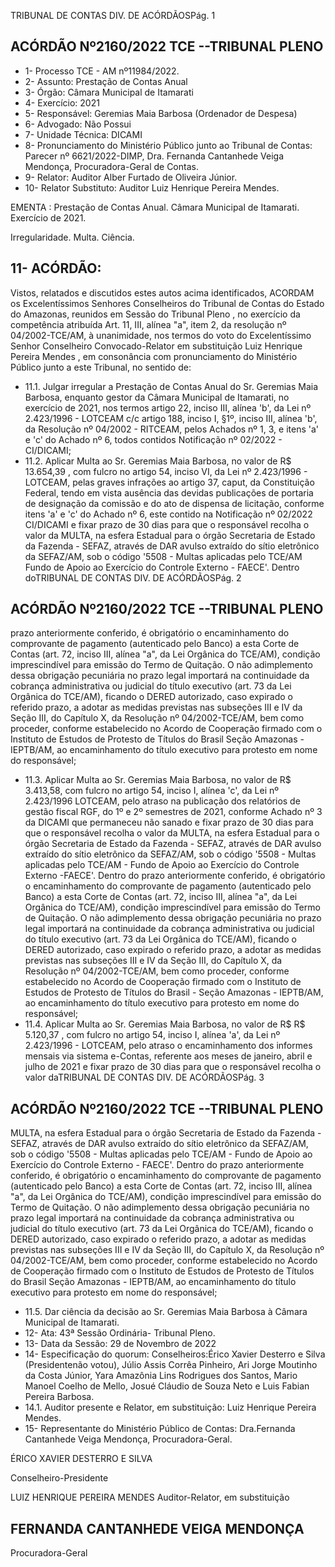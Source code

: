 TRIBUNAL DE CONTAS DIV. DE ACÓRDÃOSPág. 1

## ACÓRDÃO Nº2160/2022  TCE --TRIBUNAL PLENO

- 1- Processo TCE - AM nº11984/2022.
- 2- Assunto: Prestação de Contas Anual
- 3- Órgão: Câmara Municipal de Itamarati
- 4- Exercício: 2021
- 5- Responsável: Geremias Maia Barbosa (Ordenador de Despesa)
- 6- Advogado: Não Possui
- 7- Unidade Técnica: DICAMI
- 8- Pronunciamento  do  Ministério  Público  junto  ao  Tribunal  de  Contas: Parecer  nº 6621/2022-DIMP, Dra. Fernanda Cantanhede Veiga Mendonça, Procuradora-Geral de Contas.
- 9- Relator: Auditor Alber Furtado de Oliveira Júnior.
- 10- Relator Substituto: Auditor Luiz Henrique Pereira Mendes.

EMENTA : Prestação  de  Contas  Anual. Câmara Municipal de Itamarati. Exercício de 2021.

Irregularidade. Multa. Ciência.

## 11-  ACÓRDÃO:

Vistos, relatados e discutidos estes autos acima identificados, ACORDAM os Excelentíssimos Senhores Conselheiros do Tribunal de Contas do Estado do Amazonas, reunidos em Sessão do Tribunal Pleno , no exercício da competência atribuída Art. 11, III, alínea "a", item 2, da resolução nº 04/2002-TCE/AM, à unanimidade, nos termos do voto do Excelentíssimo Senhor Conselheiro Convocado-Relator  em substituição Luiz Henrique Pereira Mendes , em consonância com pronunciamento do Ministério Público junto a este Tribunal, no sentido de:

- 11.1. Julgar irregular a  Prestação  de  Contas  Anual do  Sr. Geremias Maia Barbosa,  enquanto  gestor  da  Câmara  Municipal  de  Itamarati,  no exercício de 2021, nos termos artigo 22, inciso III, alínea 'b', da Lei nº 2.423/1996 - LOTCEAM c/c artigo 188, inciso I, §1º, inciso III, alínea 'b', da Resolução nº 04/2002 - RITCEAM, pelos Achados nº 1, 3, e itens 'a' e 'c' do Achado nº 6, todos contidos Notificação nº 02/2022 - CI/DICAMI;
- 11.2. Aplicar Multa ao Sr. Geremias Maia Barbosa, no valor de R$ 13.654,39 , com fulcro no artigo 54, inciso VI, da Lei nº 2.423/1996  - LOTCEAM, pelas  graves  infrações  ao  artigo  37,  caput,  da  Constituição  Federal, tendo  em  vista  ausência  das  devidas  publicações  de  portaria  de designação da comissão e do ato de dispensa de licitação, conforme itens 'a' e 'c' do Achado nº 6, este contido na Notificação nº 02/2022 CI/DICAMI e fixar prazo de 30 dias para que o responsável recolha o valor da MULTA,  na esfera Estadual para o órgão Secretaria de Estado da Fazenda - SEFAZ, através de DAR avulso extraído do sítio eletrônico da SEFAZ/AM, sob o código '5508 - Multas aplicadas pelo TCE/AM Fundo de Apoio ao Exercício do Controle Externo - FAECE'. Dentro doTRIBUNAL DE CONTAS DIV. DE ACÓRDÃOSPág. 2

## ACÓRDÃO Nº2160/2022  TCE --TRIBUNAL PLENO

prazo  anteriormente  conferido,  é  obrigatório  o  encaminhamento  do comprovante de pagamento (autenticado pelo Banco) a esta Corte de Contas  (art.  72,  inciso  III,  alínea  "a",  da  Lei  Orgânica  do  TCE/AM), condição  imprescindível  para  emissão  do  Termo  de  Quitação.  O  não adimplemento dessa obrigação pecuniária no prazo legal importará na continuidade da cobrança administrativa ou judicial do título executivo (art. 73 da Lei Orgânica do TCE/AM), ficando o DERED autorizado, caso expirado o referido prazo, a adotar as medidas previstas nas subseções III e IV da Seção III, do Capítulo X, da Resolução nº 04/2002-TCE/AM, bem como proceder, conforme estabelecido no Acordo de Cooperação firmado  com  o  Instituto  de  Estudos  de  Protesto  de  Títulos  do  Brasil  Seção Amazonas - IEPTB/AM, ao encaminhamento do título executivo para protesto em nome do responsável;

- 11.3. Aplicar Multa ao Sr. Geremias Maia Barbosa, no valor de R$ 3.413,58, com  fulcro  no  artigo  54,  inciso  I,  alínea  'c',  da  Lei  nº  2.423/1996  LOTCEAM, pelo atraso na publicação dos relatórios de gestão fiscal RGF, do 1º e 2º semestres de 2021, conforme Achado nº 3 da DICAMI que  permaneceu  não  sanado e  fixar prazo  de  30  dias para  que  o responsável recolha o valor da MULTA, na esfera Estadual para o órgão Secretaria  de  Estado  da  Fazenda  -  SEFAZ,  através  de  DAR  avulso extraído do sítio eletrônico da SEFAZ/AM, sob o código '5508 - Multas aplicadas  pelo  TCE/AM  -  Fundo  de  Apoio  ao  Exercício  do  Controle Externo -FAECE'.  Dentro do prazo anteriormente conferido, é obrigatório o encaminhamento do comprovante de pagamento (autenticado pelo Banco) a esta Corte de Contas (art. 72, inciso III, alínea "a", da Lei Orgânica do TCE/AM), condição imprescindível para emissão do Termo de Quitação. O não adimplemento dessa obrigação pecuniária no prazo legal importará na continuidade da cobrança administrativa ou judicial do título executivo (art. 73 da Lei Orgânica do TCE/AM), ficando o  DERED  autorizado,  caso  expirado  o  referido  prazo,  a  adotar  as medidas previstas nas subseções III e IV da Seção III, do Capítulo X, da Resolução nº 04/2002-TCE/AM, bem como proceder, conforme estabelecido  no  Acordo  de  Cooperação  firmado  com  o  Instituto  de Estudos de Protesto de Títulos do Brasil - Seção Amazonas - IEPTB/AM, ao  encaminhamento  do  título  executivo  para  protesto  em  nome  do responsável;
- 11.4. Aplicar  Multa ao  Sr.  Geremias  Maia  Barbosa,  no  valor  de R$  R$ 5.120,37 , com fulcro no artigo 54, inciso I, alínea 'a', da Lei nº 2.423/1996 - LOTCEAM, pelo atraso o encaminhamento dos informes mensais via sistema e-Contas, referente aos meses de janeiro, abril e julho de 2021 e  fixar prazo  de  30  dias para  que  o  responsável  recolha  o  valor  daTRIBUNAL DE CONTAS DIV. DE ACÓRDÃOSPág. 3

## ACÓRDÃO Nº2160/2022  TCE --TRIBUNAL PLENO

MULTA,  na  esfera  Estadual  para  o  órgão  Secretaria  de  Estado  da Fazenda - SEFAZ, através de DAR avulso extraído do sítio eletrônico da SEFAZ/AM, sob o código '5508 - Multas aplicadas pelo TCE/AM - Fundo de Apoio ao Exercício do Controle Externo - FAECE'. Dentro do prazo anteriormente conferido, é obrigatório o encaminhamento do comprovante de pagamento (autenticado pelo Banco) a esta Corte de Contas  (art.  72,  inciso  III,  alínea  "a",  da  Lei  Orgânica  do  TCE/AM), condição  imprescindível  para  emissão  do  Termo  de  Quitação.  O  não adimplemento dessa obrigação pecuniária no prazo legal importará na continuidade da cobrança administrativa ou judicial do título executivo (art. 73 da Lei Orgânica do TCE/AM), ficando o DERED autorizado, caso expirado o referido prazo, a adotar as medidas previstas nas subseções III e IV da Seção III, do Capítulo X, da Resolução nº 04/2002-TCE/AM, bem como proceder, conforme estabelecido no Acordo de Cooperação firmado  com  o  Instituto  de  Estudos  de  Protesto  de  Títulos  do  Brasil  Seção Amazonas - IEPTB/AM, ao encaminhamento do título executivo para protesto em nome do responsável;

- 11.5. Dar  ciência da  decisão  ao  Sr.  Geremias  Maia  Barbosa à  Câmara Municipal de Itamarati.
- 12-  Ata: 43ª Sessão Ordinária- Tribunal Pleno.
- 13-  Data da Sessão: 29 de Novembro de 2022
- 14-  Especificação do quorum: Conselheiros:Érico Xavier Desterro e Silva (Presidentenão  votou),  Júlio  Assis  Corrêa  Pinheiro,  Ari  Jorge  Moutinho  da  Costa  Júnior,  Yara Amazônia Lins Rodrigues dos Santos, Mario Manoel Coelho de Mello, Josué Cláudio de Souza Neto e Luis Fabian Pereira Barbosa.
- 14.1. Auditor presente e Relator, em substituição: Luiz Henrique Pereira Mendes.
- 15-  Representante do Ministério Público de Contas: Dra.Fernanda Cantanhede Veiga Mendonça, Procuradora-Geral.

ÉRICO XAVIER DESTERRO E SILVA

Conselheiro-Presidente

LUIZ HENRIQUE PEREIRA MENDES Auditor-Relator, em substituição

## FERNANDA CANTANHEDE VEIGA MENDONÇA

Procuradora-Geral